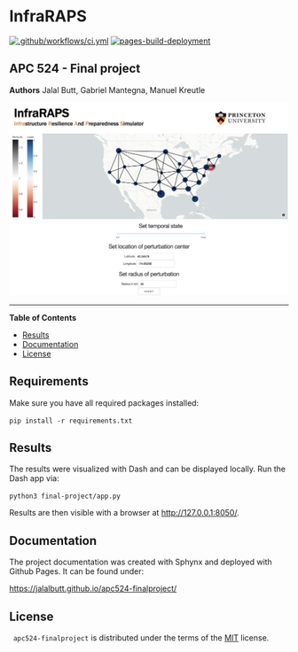 # InfraRAPS

[![.github/workflows/ci.yml](https://github.com/jalalbutt/apc524-finalproject/actions/workflows/ci.yml/badge.svg)](https://github.com/jalalbutt/apc524-finalproject/actions/workflows/ci.yml) [![pages-build-deployment](https://github.com/jalalbutt/apc524-finalproject/actions/workflows/pages/pages-build-deployment/badge.svg)](https://github.com/jalalbutt/apc524-finalproject/actions/workflows/pages/pages-build-deployment)

## APC 524 - Final project

**Authors**
Jalal Butt, Gabriel Mantegna, Manuel Kreutle

![alt text](https://github.com/jalalbutt/apc524-finalproject/blob/main/img/dash.png?raw=true)

-----

**Table of Contents**

- [Results](#results)
- [Documentation](#documentation)
- [License](#license)

## Requirements

Make sure you have all required packages installed:

`pip install -r requirements.txt`

## Results

The results were visualized with Dash and can be displayed locally. Run the Dash app via:

`python3 final-project/app.py`

Results are then visible with a browser at http://127.0.0.1:8050/.


## Documentation

The project documentation was created with Sphynx and deployed with Github Pages. It can be found under:

https://jalalbutt.github.io/apc524-finalproject/

## License

` apc524-finalproject` is distributed under the terms of the [MIT](https://spdx.org/licenses/MIT.html) license.
